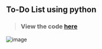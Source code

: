 ## To-Do List using python
> ### View the code [here](https://github.com/aryansharma5922/NextGenInterns_PP_05/blob/main/task5.py)

![image](https://github.com/user-attachments/assets/b93d5e21-74a8-45b2-9abd-5392e7b3961d)
